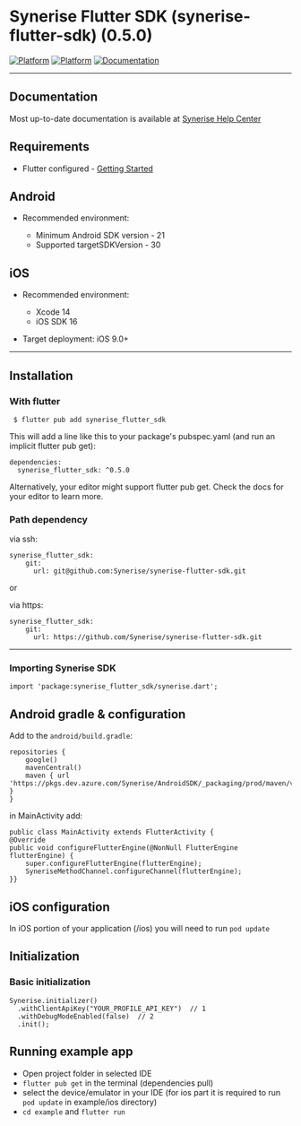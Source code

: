 # Synerise Flutter SDK (synerise-flutter-sdk) (0.5.0)

[![Platform](https://img.shields.io/badge/platform-iOS-orange.svg)](https://github.com/synerise/ios-sdk)
[![Platform](https://img.shields.io/badge/platform-Android-orange.svg)](https://github.com/synerise/android-sdk)
[![Documentation](https://img.shields.io/badge/docs-latest-brightgreen.svg?style=flat-square)](https://help.synerise.com/developers/mobile-sdk/)

---

## Documentation

Most up-to-date documentation is available at [Synerise Help Center](https://help.synerise.com/developers/mobile-sdk/)


## Requirements

* Flutter configured - [Getting Started](https://docs.flutter.dev)

## Android

* Recommended environment:

  - Minimum Android SDK version - 21
  - Supported targetSDKVersion - 30

## iOS

* Recommended environment:

  - Xcode 14 
  - iOS SDK 16

* Target deployment: iOS 9.0+

---

## Installation

### With flutter

```
 $ flutter pub add synerise_flutter_sdk
```

This will add a line like this to your package's pubspec.yaml (and run an implicit flutter pub get):

```
dependencies:
  synerise_flutter_sdk: ^0.5.0
```

Alternatively, your editor might support flutter pub get. Check the docs for your editor to learn more.

### Path dependency

via ssh:
```
synerise_flutter_sdk: 
    git:
      url: git@github.com:Synerise/synerise-flutter-sdk.git
``` 

or 

via https:

```
synerise_flutter_sdk: 
    git:
      url: https://github.com/Synerise/synerise-flutter-sdk.git
``` 

---

### Importing Synerise SDK

```
import 'package:synerise_flutter_sdk/synerise.dart';
```


## Android gradle & configuration

Add to the `android/build.gradle`:


```
repositories {
    google()
    mavenCentral()
    maven { url 'https://pkgs.dev.azure.com/Synerise/AndroidSDK/_packaging/prod/maven/v1' }
}

``` 

in MainActivity add:
```
public class MainActivity extends FlutterActivity {
@Override    
public void configureFlutterEngine(@NonNull FlutterEngine flutterEngine) {
    super.configureFlutterEngine(flutterEngine);        
    SyneriseMethodChannel.configureChannel(flutterEngine);    
}}
```

## iOS configuration

In iOS portion of your application (/ios) you will need to run
`pod update`

## Initialization

### Basic initialization

```
Synerise.initializer()
  .withClientApiKey("YOUR_PROFILE_API_KEY")  // 1
  .withDebugModeEnabled(false)  // 2
  .init(); 
```

## Running example app

-  Open project folder in selected IDE
- `flutter pub get` in the terminal (dependencies pull)
- select the device/emulator in your IDE (for ios part it is required to run `pod update` in example/ios directory)
- `cd example` and  `flutter run`
